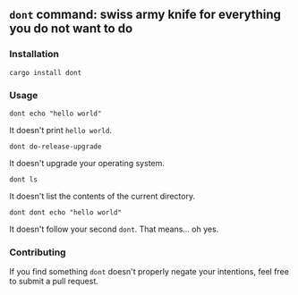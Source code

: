 ## `dont` command: swiss army knife for everything you do not want to do

### Installation

```
cargo install dont
```

### Usage

```
dont echo "hello world"
```

It doesn't print `hello world`.

```
dont do-release-upgrade
```

It doesn't upgrade your operating system.

```
dont ls
```

It doesn't list the contents of the current directory.

```
dont dont echo "hello world"
```

It doesn't follow your second `dont`. That means... oh yes.

### Contributing

If you find something `dont` doesn't properly negate your intentions, feel free to submit a pull request.
